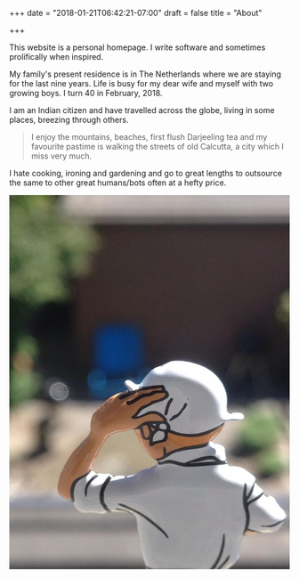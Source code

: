 +++
date = "2018-01-21T06:42:21-07:00"
draft = false
title = "About"

+++

This website is a personal homepage. I write software and sometimes prolifically when inspired.

My family's present residence is in The Netherlands where we are staying for the last nine years. Life is busy for my dear wife and myself with two growing boys. I turn 40 in February, 2018.

I am an Indian citizen and have travelled across the globe, living in some places, breezing through others.


> I enjoy the mountains, beaches, first flush Darjeeling tea and my favourite pastime is walking the streets of old Calcutta, a city which I miss very much. 

I hate cooking, ironing and gardening and go to great lengths to outsource the same to other great humans/bots often at a hefty price.

<img src="https://raw.githubusercontent.com/dwaiba/blogcloudgear/master/content/about/10363810_10152460157033162_2368050440812494810_n.jpg" class="profile">

<br />

